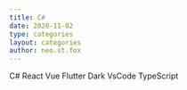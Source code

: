 ```yaml
---
title: C#
date: 2020-11-02
type: categories
layout: categories
author: neo.st.fox
---
```

C#
React
Vue
Flutter
Dark
VsCode
TypeScript
